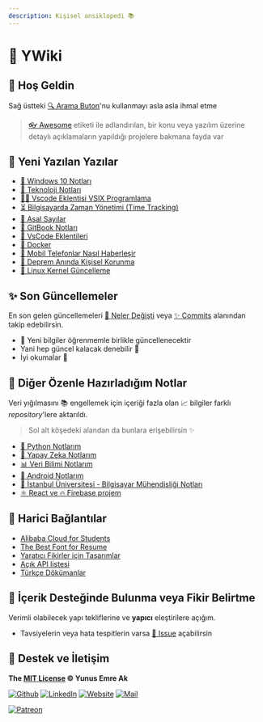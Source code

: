 ```yaml
---
description: Kişisel ansiklopedi 📚
---
```


# 📖 YWiki

## 🗽 Hoş Geldin

Sağ üstteki [🔍 Arama Buton](https://wiki.yemreak.com/?q=)'nu kullanmayı asla asla ihmal etme

> [👓 Awesome](./0%20-%20Faydal%C4%B1%20Kaynaklar%5CAwesome.md) etiketi ile adlandırılan, bir konu veya yazılım üzerine detaylı açıklamaların yapıldığı projelere bakmana fayda var

## 🚀 Yeni Yazılan Yazılar

<!-- TODO: Burayı dinamik hale getir
- Tüm dosyaları indeksle, değişenler için path bul
- Pathleri buraya ekle

> Veya hazır script bul
-->

- [🎇 Windows 10 Notları](./%C4%B0%C5%9Fletim%20Sistemi%20Notlar%C4%B1/Windows%2010/README.md)
- [🔮 Teknoloji Notları](./Teknoloji%20Notlar%C4%B1/README.md)
- [👨‍💻 Vscode Eklentisi VSIX Programlama](./Uygulama%20Notlar%C4%B1/VsCode/4%20-%20Vscode%20Eklentisi%20VSIX%20Programlama.md)
- [⏳ Bilgisayarda Zaman Yönetimi (Time Tracking)](./Proje%20Y%C3%B6netimi%20Notlar%C4%B1/Bilgisayarda%20Zaman%20Y%C3%B6netimi.md)
- [🔢 Asal Sayılar](Karma%20Bilgiler%5CAsal%20Say%C4%B1lar.md)
- [📖 GitBook Notları](Proje%20Y%C3%B6netimi%20Notlar%C4%B1%5CGitBook.md)
- [🔌 VsCode Eklentileri](Uygulama%20Notlar%C4%B1%5CVsCode%5C2%20-%20VsCode%20Eklentileri.md)
- [🐳 Docker](Yaz%C4%B1l%C4%B1m%20Notlar%C4%B1%5CDocker.md)
- [📲 Mobil Telefonlar Nasıl Haberleşir](Karma%20Bilgiler%5CMobil%20Telefonlar%20Nas%C4%B1l%20Haberle%C5%9Fir.md)
- [💒 Deprem Anında Kişisel Korunma](G%C3%BCnl%C3%BCk%20Hayat%20Notlar%C4%B1%5CDeprem%20An%C4%B1nda%20Ki%C5%9Fisel%20Korunma.md)
- [💎 Linux Kernel Güncelleme](%C4%B0%C5%9Fletim%20Sistemi%20Notlar%C4%B1%5CLinux%20Notlar%C4%B1%5CX%20-%20Linux%20Kernel%20G%C3%BCncelleme.md)

## ✨ Son Güncellemeler

En son gelen güncellemeleri [👀 Neler Değişti](./CHANGELOG.md) veya [✨ Commits](https://github.com/yedhrab/YBilgiler/commits/master) alanından takip edebilirsin.
- 🌊 Yeni bilgiler öğrenmemle birlikle güncellenecektir
- Yani hep güncel kalacak denebilir 🚀
- İyi okumalar 👻

## 🚙 Diğer Özenle Hazırladığım Notlar

Veri yığılmasını 📚 engellemek için içeriği fazla olan 📈 bilgiler farklı _repository_'lere aktarıldı.

> Sol alt köşedeki alandan da bunlara erişebilirsin ✨

- [🐍 Python Notlarım](https://python.yemreak.com/)
- [🧠 Yapay Zeka Notlarım](https://ai.yemreak.com/)
- [📊 Veri Bilimi Notlarım](https://ds.yemreak.com/)
- [📱 Android Notlarım](https://android.yemreak.com/)
- [🏫 İstanbul Üniversitesi - Bilgisayar Mühendisliği Notları](https://iuce.yemreak.com)
- [⚛ React ve 🔥 Firebase projem](https://github.com/yedhrab/YReact-Firebase)

## 🔗 Harici Bağlantılar

- [Alibaba Cloud for Students](https://www.alibabacloud.com/campaign/education)
- [The Best Font for Resume](https://www.businessnewsdaily.com/5331-best-resume-fonts.html)
- [Yaratıcı Fikirler için Tasarımlar](https://www.behance.net/)
- [Açık API listesi][geliştiriciler için api yayınlayan yerli girişim ve şirket listesi]
- [Türkçe Dökümanlar](https://turkcedokuman.com/)

## 🤔 İçerik Desteğinde Bulunma veya Fikir Belirtme

Verimli olabilecek yapı tekliflerine ve **yapıcı** eleştirilere açığım.

- Tavsiyelerin veya hata tespitlerin varsa [🦋 Issue](https://github.com/yedhrab/IstanbulUniversity-CE/issues) açabilirsin


## 💖 Destek ve İletişim

**The [MIT License](https://choosealicense.com/licenses/mit/) &copy; Yunus Emre Ak**

[![Github](https://drive.google.com/uc?id=1PzkuWOoBNMg0uOMmqwHtVoYt0WCqi-O5)][github]
[![LinkedIn](https://drive.google.com/uc?id=1hvdil0ZHVEzekQ4AYELdnPOqzunKpnzJ)][linkedin]
[![Website](https://drive.google.com/uc?id=1wR8Ph0FBs36ZJl0Ud-HkS0LZ9b66JBqJ)][website]
[![Mail](https://drive.google.com/uc?id=142rP0hbrnY8T9kj_84_r7WxPG1hzWEcN)][mail]

[![Patreon](https://drive.google.com/uc?id=11YmCRmySX7v7QDFS62ST2JZuE70RFjDG)][bağış aylık]

<!-- İletişim -->

[mail]: mailto::yedhrab@gmail.com?subject=YBilgiler%20%7C%20Github
[github]: https://github.com/yedhrab
[website]: https://yemreak.com
[linkedin]: https://www.linkedin.com/in/yemreak/
[bağış aylık]: https://www.patreon.com/yemreak/

<!-- İletişim Sonu -->

[geliştiriciler için api yayınlayan yerli girişim ve şirket listesi]: https://webrazzi.com/2017/07/17/uygulama-programlama-arayuzu-api/
